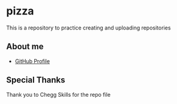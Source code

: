 # pizza
This is a repository to practice creating and uploading repositories

## About me

* [GitHub Profile](https://github.com/mlance-55)

## Special Thanks

Thank you to Chegg Skills for the repo file
